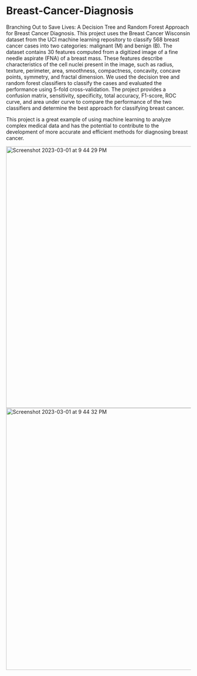 # Breast-Cancer-Diagnosis
Branching Out to Save Lives: A Decision Tree and Random Forest Approach for Breast Cancer Diagnosis.
This project uses the Breast Cancer Wisconsin dataset from the UCI machine learning repository to classify 568 breast cancer cases into two categories: malignant (M) and benign (B). The dataset contains 30 features computed from a digitized image of a fine needle aspirate (FNA) of a breast mass. These features describe characteristics of the cell nuclei present in the image, such as radius, texture, perimeter, area, smoothness, compactness, concavity, concave points, symmetry, and fractal dimension.
We used the decision tree and random forest classifiers to classify the cases and evaluated the performance using 5-fold cross-validation. The project provides a confusion matrix, sensitivity, specificity, total accuracy, F1-score, ROC curve, and area under curve to compare the performance of the two classifiers and determine the best approach for classifying breast cancer.


This project is a great example of using machine learning to analyze complex medical data and has the potential to contribute to the development of more accurate and efficient methods for diagnosing breast cancer.





<img width="714" alt="Screenshot 2023-03-01 at 9 44 29 PM" src="https://user-images.githubusercontent.com/52755021/222317848-8dd18438-2f46-474a-9c32-d3be781ee929.png">
<img width="715" alt="Screenshot 2023-03-01 at 9 44 32 PM" src="https://user-images.githubusercontent.com/52755021/222317854-4be705fa-9178-4e5c-8a42-5c2b24564947.png">
